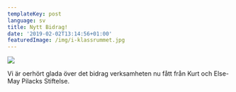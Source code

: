```yaml
---
templateKey: post
language: sv
title: Nytt Bidrag!
date: '2019-02-02T13:14:56+01:00'
featuredImage: /img/i-klassrummet.jpg
---
```

![](/img/i-klassrummet.jpg)

Vi är oerhört glada över det bidrag verksamheten nu fått från Kurt och Else-May Pilacks Stiftelse.
